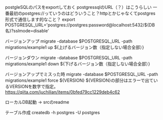 postgleSQLのパスをexportしておく
postgressqlのURL（？）はこうらしい
一番最初のpostgres://っていうのはどういうこと？httpとかじゃなくてpostgres形式で通信します的なこと？
export POSTGRESQL_URL='postgres://postgres:password@localhost:5432/${DB名}?sslmode=disable'

バージョンアップ
migrate -database $POSTGRESQL_URL -path migrations/example1 up ${上げるバージョン数（指定しない場合全部）}

バージョンダウン
migrate -database $POSTGRESQL_URL -path migrations/example1 down ${下げるバージョン数（指定しない場合全部）}

バージョンアップでミスった時
migrate -database $POSTGRESQL_URL -path migrations/example1 force ${VERSION}
${VERSION}の部分はエラーで出ているVERSIONを数字で指定。https://qiita.com/juchilian/items/0bfed79cc1229deb4c62


ローカルDB起動 -> srcのreadme

テーブル作成
createdb -h postgres -U postgres 